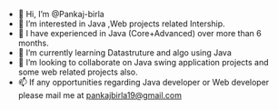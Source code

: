 - 👋 Hi, I’m @Pankaj-birla
- 👀 I’m interested in Java ,Web projects related Intership.
- 🌱 I have experienced in Java (Core+Advanced) over more than 6 months. 
- 🌱 I’m currently learning Datastruture and algo using Java 
- 💞️ I’m looking to collaborate on Java swing application projects and some web related projects also.
- 📫 If any opportunities regarding Java developer or Web developer please mail me at pankajbirla19@gmail.com

<!---
Pankaj-birla/Pankaj-birla is a ✨ special ✨ repository because its `README.md` (this file) appears on your GitHub profile.
You can click the Preview link to take a look at your changes.
--->
